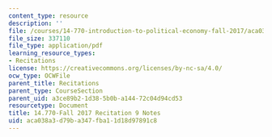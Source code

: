 ```yaml
---
content_type: resource
description: ''
file: /courses/14-770-introduction-to-political-economy-fall-2017/aca038a3d79ba347fba11d18d97891c8_MIT14_770F17_rec9.pdf
file_size: 337110
file_type: application/pdf
learning_resource_types:
- Recitations
license: https://creativecommons.org/licenses/by-nc-sa/4.0/
ocw_type: OCWFile
parent_title: Recitations
parent_type: CourseSection
parent_uid: a3ce89b2-1d38-5b0b-a144-72c04d94cd53
resourcetype: Document
title: 14.770-Fall 2017 Recitation 9 Notes
uid: aca038a3-d79b-a347-fba1-1d18d97891c8
---
```

